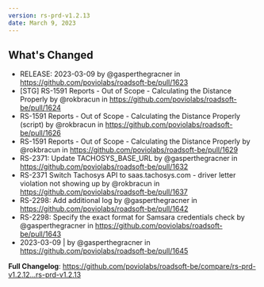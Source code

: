 ```yaml
---
version: rs-prd-v1.2.13
date: March 9, 2023
---
```


## What's Changed
* RELEASE: 2023-03-09 by @gasperthegracner in https://github.com/poviolabs/roadsoft-be/pull/1623
* [STG] RS-1591 Reports - Out of Scope - Calculating the Distance Properly by @rokbracun in https://github.com/poviolabs/roadsoft-be/pull/1624
* RS-1591 Reports - Out of Scope - Calculating the Distance Properly (script) by @rokbracun in https://github.com/poviolabs/roadsoft-be/pull/1626
* RS-1591 Reports - Out of Scope - Calculating the Distance Properly by @rokbracun in https://github.com/poviolabs/roadsoft-be/pull/1629
* RS-2371: Update TACHOSYS_BASE_URL by @gasperthegracner in https://github.com/poviolabs/roadsoft-be/pull/1632
* RS-2371 Switch Tachosys API to saas.tachosys.com - driver letter violation not showing up by @rokbracun in https://github.com/poviolabs/roadsoft-be/pull/1637
* RS-2298: Add additional log by @gasperthegracner in https://github.com/poviolabs/roadsoft-be/pull/1642
* RS-2298: Specify the exact format for Samsara credentials check by @gasperthegracner in https://github.com/poviolabs/roadsoft-be/pull/1643
* 2023-03-09 | by @gasperthegracner in https://github.com/poviolabs/roadsoft-be/pull/1645


**Full Changelog**: https://github.com/poviolabs/roadsoft-be/compare/rs-prd-v1.2.12...rs-prd-v1.2.13
